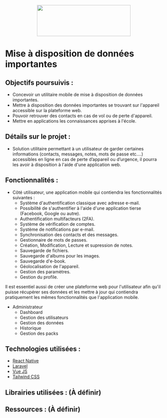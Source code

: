 <p align="center">
  <a href="https://github.com/therealwalim/gegevens-verstrekken"><img width="300" height="100" src="https://i.imgur.com/Jwv9Q8D.png"></a>
</p>

# Mise à disposition de données importantes

## Objectifs poursuivis : 
* Concevoir un utilitaire mobile de mise à disposition de données importantes.
* Mettre à disposition des données importantes se trouvant sur l'appareil accessible sur la plateforme web.
* Pouvoir retrouver des contacts en cas de vol ou de perte d'appareil.
* Mettre en applications les connaissances apprises à l'école.

## Détails sur le projet : 
* Solution utilitaire permettant à un utilisateur de garder certaines informations (contacts, messages, notes, mots de passe etc.…) accessibles en ligne en cas de perte d’appareil ou d’urgence, il pourra les avoir à disposition à l'aide d'une application web.
## Fonctionnalités : 
* Côté utilisateur, une application mobile qui contiendra les fonctionnalités suivantes :
  * Système d'authentification classique avec adresse e-mail.
  * Possibilité de s'authentifier à l'aide d'une application tierse (Facebook, Google ou autre).
  * Authentification multifacteurs (2FA).
  * Système de vérification de comptes.
  * Système de notifications par e-mail.
  * Synchronisation des contacts et des messages.
  * Gestionnaire de mots de passes.
  * Création, Modification, Lecture et supression de notes.
  * Sauvegarde de fichiers.
  * Sauvegarde d'albums pour les images.
  * Sauvegarde d'e-book.
  * Géolocalisation de l'appareil.
  * Gestion des paramètres.
  * Gestion du profile.

Il est essentiel aussi de créer une plateforme web pour l'utilisateur afin qu'il puisse récupérer ses données et les mettre à jour qui contiendra pratiquement les mêmes fonctionnalités que l'application mobile.

* Administrateur
  * Dashboard
  * Gestion des utilisateurs
  * Gestion des données
  * Historique
  * Gestion des packs
## Technologies utilisées :
* [React Native](https://reactnative.dev/docs/getting-started)
* [Laravel](https://laravel.com/)
* [Vue JS](https://vuejs.org/)
* [Tailwind CSS](https://tailwindcss.com/)

## Librairies utilisées : (À définir)
## Ressources : (À définir)
